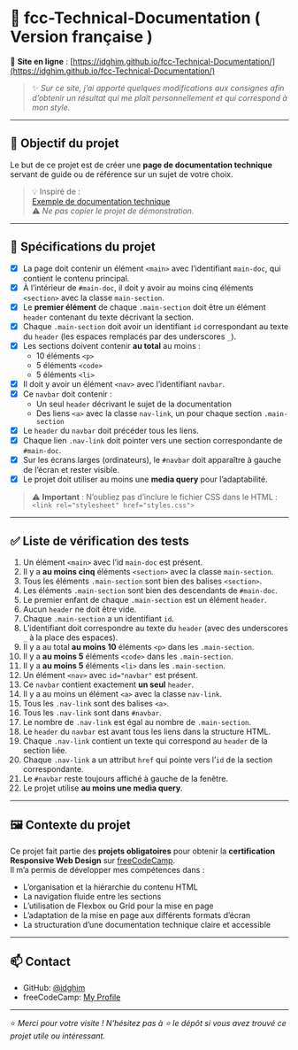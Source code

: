 # 📝 fcc-Technical-Documentation ( Version française ) 

🔗 **Site en ligne** : [https://idghim.github.io/fcc-Technical-Documentation/](https://idghim.github.io/fcc-Technical-Documentation/)

> ✨ *Sur ce site, j’ai apporté quelques modifications aux consignes afin d’obtenir un résultat qui me plaît personnellement et qui correspond à mon style.*

---

## 🎯 Objectif du projet

Le but de ce projet est de créer une **page de documentation technique** servant de guide ou de référence sur un sujet de votre choix.

> 💡 Inspiré de :  
[Exemple de documentation technique](https://technical-documentation-page.freecodecamp.rocks)  
⚠️ *Ne pas copier le projet de démonstration.*

---

## 📌 Spécifications du projet

- [x] La page doit contenir un élément `<main>` avec l’identifiant `main-doc`, qui contient le contenu principal.
- [x] À l’intérieur de `#main-doc`, il doit y avoir au moins cinq éléments `<section>` avec la classe `main-section`.
- [x] Le **premier élément** de chaque `.main-section` doit être un élément `header` contenant du texte décrivant la section.
- [x] Chaque `.main-section` doit avoir un identifiant `id` correspondant au texte du `header` (les espaces remplacés par des underscores `_`).
- [x] Les sections doivent contenir **au total** au moins :
  - 10 éléments `<p>`
  - 5 éléments `<code>`
  - 5 éléments `<li>`
- [x] Il doit y avoir un élément `<nav>` avec l’identifiant `navbar`.
- [x] Ce `navbar` doit contenir :
  - Un seul `header` décrivant le sujet de la documentation
  - Des liens `<a>` avec la classe `nav-link`, un pour chaque section `.main-section`
- [x] Le `header` du `navbar` doit précéder tous les liens.
- [x] Chaque lien `.nav-link` doit pointer vers une section correspondante de `#main-doc`.
- [x] Sur les écrans larges (ordinateurs), le `#navbar` doit apparaître à gauche de l’écran et rester visible.
- [x] Le projet doit utiliser au moins une **media query** pour l’adaptabilité.

> ⚠️ **Important** : N’oubliez pas d’inclure le fichier CSS dans le HTML :  
> `<link rel="stylesheet" href="styles.css">`

---

## ✅ Liste de vérification des tests

1. Un élément `<main>` avec l’id `main-doc` est présent.
2. Il y a **au moins cinq** éléments `<section>` avec la classe `main-section`.
3. Tous les éléments `.main-section` sont bien des balises `<section>`.
4. Les éléments `.main-section` sont bien des descendants de `#main-doc`.
5. Le premier enfant de chaque `.main-section` est un élément `header`.
6. Aucun `header` ne doit être vide.
7. Chaque `.main-section` a un identifiant `id`.
8. L’identifiant doit correspondre au texte du `header` (avec des underscores `_` à la place des espaces).
9. Il y a au total **au moins 10** éléments `<p>` dans les `.main-section`.
10. Il y a **au moins 5** éléments `<code>` dans les `.main-section`.
11. Il y a **au moins 5** éléments `<li>` dans les `.main-section`.
12. Un élément `<nav>` avec `id="navbar"` est présent.
13. Ce `navbar` contient exactement **un seul** `header`.
14. Il y a au moins un élément `<a>` avec la classe `nav-link`.
15. Tous les `.nav-link` sont des balises `<a>`.
16. Tous les `.nav-link` sont dans `#navbar`.
17. Le nombre de `.nav-link` est égal au nombre de `.main-section`.
18. Le `header` du `navbar` est avant tous les liens dans la structure HTML.
19. Chaque `.nav-link` contient un texte qui correspond au `header` de la section liée.
20. Chaque `.nav-link` a un attribut `href` qui pointe vers l’`id` de la section correspondante.
21. Le `#navbar` reste toujours affiché à gauche de la fenêtre.
22. Le projet utilise **au moins une media query**.

---

## 🖼️ Contexte du projet

Ce projet fait partie des **projets obligatoires** pour obtenir la **certification Responsive Web Design** sur [freeCodeCamp](https://www.freecodecamp.org/).  
Il m’a permis de développer mes compétences dans :

- L’organisation et la hiérarchie du contenu HTML
- La navigation fluide entre les sections
- L’utilisation de Flexbox ou Grid pour la mise en page
- L’adaptation de la mise en page aux différents formats d’écran
- La structuration d’une documentation technique claire et accessible

---

## 📫 Contact

- GitHub: [@idghim](https://github.com/idghim)  
- freeCodeCamp: [My Profile](https://www.freecodecamp.org/IchemD)

---

⭐ *Merci pour votre visite ! N'hésitez pas à ⭐ le dépôt si vous avez trouvé ce projet utile ou intéressant.*
